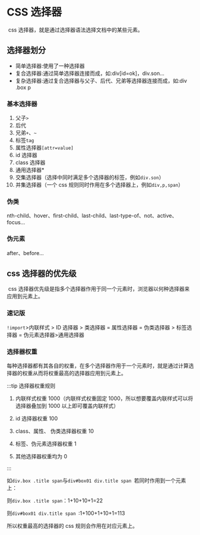 # CSS 选择器

​ css 选择器，就是通过选择器语法选择文档中的某些元素。

## 选择器划分

- 简单选择器:使用了一种选择器
- 复合选择器:通过简单选择器连接而成，如:div[id=ok]，div.son...
- 复杂选择器:通过复合选择器与父子、后代、兄弟等选择器连接而成，如:div .box p

### 基本选择器

1. 父子`>`
2. 后代` `
3. 兄弟`+`、`~`
4. 标签`tag`
5. 属性选择器`[attr=value]`
6. id 选择器
7. class 选择器
8. 通用选择器\*
9. 交集选择器（选择中同时满足多个选择器的标签，例如`div.son`）
10. 并集选择器（一个 css 规则同时作用在多个选择器上，例如`div,p,span`）

### 伪类

nth-child、hover、first-child、last-child、last-type-of、not、active、focus...

### 伪元素

after、before...

## css 选择器的优先级

​ css 选择器优先级是指多个选择器作用于同一个元素时，浏览器以何种选择器来应用到元素上。

### 速记版

`!import`>内联样式 > ID 选择器 > 类选择器 = 属性选择器 = 伪类选择器 > 标签选择器 = 伪元素选择器>通用选择器

### 选择器权重

​ 每种选择器都有其各自的权重，在多个选择器作用于一个元素时，就是通过计算选择器的权重从而将权重最高的选择器应用到元素上。

:::tip 选择器权重规则

1. 内联样式权重 1000（内联样式权重固定 1000，所以想要覆盖内联样式可以将选择器叠加到 1000 以上即可覆盖内联样式）

2. id 选择器权重 100

3. class、属性、 伪类选择器权重 10

4. 标签、伪元素选择器权重 1

5. 其他选择器权重均为 0

:::

如`div.box .title span`与`div#box01 div.title span `若同时作用到一个元素上：

则`div.box .title span`：1+10+10+1=22

则`div#box01 div.title span `:1+100+1+10+1=113

所以权重最高的选择器的 css 规则会作用在对应元素上。
